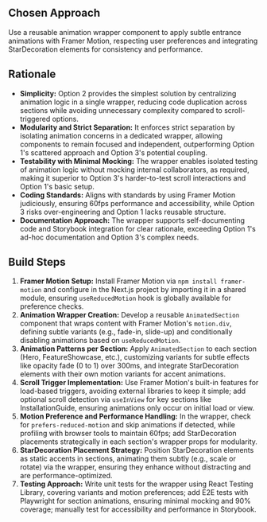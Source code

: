 ## Chosen Approach
Use a reusable animation wrapper component to apply subtle entrance animations with Framer Motion, respecting user preferences and integrating StarDecoration elements for consistency and performance.

## Rationale
- **Simplicity:** Option 2 provides the simplest solution by centralizing animation logic in a single wrapper, reducing code duplication across sections while avoiding unnecessary complexity compared to scroll-triggered options.
- **Modularity and Strict Separation:** It enforces strict separation by isolating animation concerns in a dedicated wrapper, allowing components to remain focused and independent, outperforming Option 1's scattered approach and Option 3's potential coupling.
- **Testability with Minimal Mocking:** The wrapper enables isolated testing of animation logic without mocking internal collaborators, as required, making it superior to Option 3's harder-to-test scroll interactions and Option 1's basic setup.
- **Coding Standards:** Aligns with standards by using Framer Motion judiciously, ensuring 60fps performance and accessibility, while Option 3 risks over-engineering and Option 1 lacks reusable structure.
- **Documentation Approach:** The wrapper supports self-documenting code and Storybook integration for clear rationale, exceeding Option 1's ad-hoc documentation and Option 3's complex needs.

## Build Steps
1. **Framer Motion Setup:** Install Framer Motion via `npm install framer-motion` and configure in the Next.js project by importing it in a shared module, ensuring `useReducedMotion` hook is globally available for preference checks.
2. **Animation Wrapper Creation:** Develop a reusable `AnimatedSection` component that wraps content with Framer Motion's `motion.div`, defining subtle variants (e.g., fade-in, slide-up) and conditionally disabling animations based on `useReducedMotion`.
3. **Animation Patterns per Section:** Apply `AnimatedSection` to each section (Hero, FeatureShowcase, etc.), customizing variants for subtle effects like opacity fade (0 to 1) over 300ms, and integrate StarDecoration elements with their own motion variants for accent animations.
4. **Scroll Trigger Implementation:** Use Framer Motion's built-in features for load-based triggers, avoiding external libraries to keep it simple; add optional scroll detection via `useInView` for key sections like InstallationGuide, ensuring animations only occur on initial load or view.
5. **Motion Preference and Performance Handling:** In the wrapper, check for `prefers-reduced-motion` and skip animations if detected, while profiling with browser tools to maintain 60fps; add StarDecoration placements strategically in each section's wrapper props for modularity.
6. **StarDecoration Placement Strategy:** Position StarDecoration elements as static accents in sections, animating them subtly (e.g., scale or rotate) via the wrapper, ensuring they enhance without distracting and are performance-optimized.
7. **Testing Approach:** Write unit tests for the wrapper using React Testing Library, covering variants and motion preferences; add E2E tests with Playwright for section animations, ensuring minimal mocking and 90% coverage; manually test for accessibility and performance in Storybook.